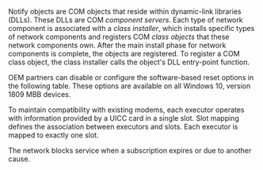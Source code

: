 Notify objects are COM objects that reside within dynamic-link libraries (DLLs). These DLLs are COM *component servers*. Each type of network component is associated with a *class installer*, which installs specific types of network components and registers COM *class objects* that these network components own. After the main install phase for network components is complete, the objects are registered. To register a COM class object, the class installer calls the object's DLL entry-point function.

OEM partners can disable or configure the software-based reset options in the following table. These options are available on all Windows 10, version 1809 MBB devices.

To maintain compatibility with existing modems, each executor operates with information provided by a UICC card in a single slot. Slot mapping defines the association between executors and slots. Each executor is mapped to exactly one slot.


The network blocks service when a subscription expires or due to another cause.
